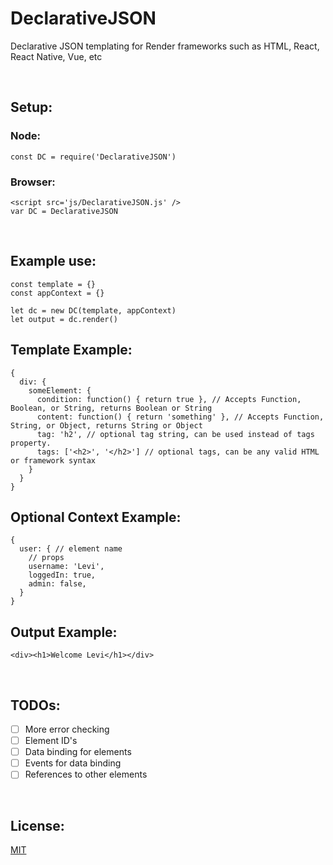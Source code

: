 # DeclarativeJSON
Declarative JSON templating for Render frameworks such as HTML, React, React Native, Vue, etc

<br>

## Setup: ##
### Node: ###
```
const DC = require('DeclarativeJSON')
```
### Browser: ###
```
<script src='js/DeclarativeJSON.js' />
var DC = DeclarativeJSON
```

<br>

## Example use: ##
```
const template = {}
const appContext = {}

let dc = new DC(template, appContext)
let output = dc.render()
```

## Template Example: ###
```
{
  div: {
    someElement: {
      condition: function() { return true }, // Accepts Function, Boolean, or String, returns Boolean or String
      content: function() { return 'something' }, // Accepts Function, String, or Object, returns String or Object
      tag: 'h2', // optional tag string, can be used instead of tags property.
      tags: ['<h2>', '</h2>'] // optional tags, can be any valid HTML or framework syntax
    }
  }
}
```

## Optional Context Example: ##
```
{
  user: { // element name
    // props
    username: 'Levi',
    loggedIn: true,
    admin: false,
  }
}
```

## Output Example: ##
```
<div><h1>Welcome Levi</h1></div>
```

<br>

## TODOs: ##
- [ ] More error checking
- [ ] Element ID's
- [ ] Data binding for elements
- [ ] Events for data binding
- [ ] References to other elements

<br>

## License: ##
[MIT](https://github.com/bugs181/DeclarativeJSON/blob/master/LICENSE)

